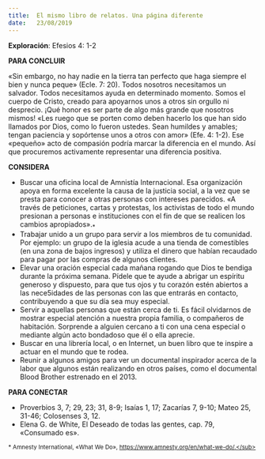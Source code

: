 ```yaml
---
title:  El mismo libro de relatos. Una página diferente 
date:   23/08/2019
---
```


**Exploración**: Efesios 4: 1-2 

**PARA CONCLUIR** 

«Sin embargo, no hay nadie en la tierra tan perfecto que haga siempre el bien y nunca peque» (Ecle. 7: 20). Todos nosotros necesitamos un salvador. Todos necesitamos ayuda en determinado momento. Somos el cuerpo de Cristo, creado para apoyarnos unos a otros sin orgullo ni desprecio. ¡Qué honor es ser parte de algo más grande que nosotros mismos! «Les ruego que se porten como deben hacerlo los que han sido llamados por Dios, como lo fueron ustedes. Sean humildes y amables; tengan paciencia y sopórtense unos a otros con amor» (Efe. 4: 1-2). Ese «pequeño» acto de compasión podría marcar la diferencia en el mundo. Así que procuremos activamente representar una diferencia positiva. 

**CONSIDERA** 

- Buscar una oficina local de Amnistía Internacional. Esa organización apoya en forma excelente la causa de la justicia social, a la vez que se presta para conocer a otras personas con intereses parecidos. «A través de peticiones, cartas y protestas, los activistas de todo el mundo presionan a personas e instituciones con el fin de que se realicen los cambios apropiados».<sub>*</sub>
- Trabajar unido a un grupo para servir a los miembros de tu comunidad. Por ejemplo: un grupo de la iglesia acude a una tienda de comestibles (en una zona de bajos ingresos) y utiliza el dinero que habían recaudado para pagar por las compras de algunos clientes.
- Elevar una oración especial cada mañana rogando que Dios te bendiga durante la próxima semana. Pídele que te ayude a abrigar un espíritu generoso y dispuesto, para que tus ojos y tu corazón estén abiertos a las nece5idades de las personas con las que entrarás en contacto, contribuyendo a que su día sea muy especial.
- Servir a aquellas personas que están cerca de ti. Es fácil olvidarnos de mostrar especial atención a nuestra propia familia, o compañeros de habitación. Sorprende a alguien cercano a ti con una cena especial o mediante algún acto bondadoso que él o ella aprecie.
- Buscar en una librería local, o en Internet, un buen libro que te inspire a actuar en el mundo que te rodea.
- Reunir a algunos amigos para ver un documental inspirador acerca de la labor que algunos están realizando en otros países, como el documental Blood Brother estrenado en el 2013.

**PARA CONECTAR** 

- Proverbios 3, 7; 29, 23; 31, 8-9; Isaías 1, 17; Zacarías 7, 9-10; Mateo 25, 31-46; Colosenses 3, 12.
- Elena G. de White, El Deseado de todas las gentes, cap. 79, «Consumado es».

<sub>* Amnesty International, «What We Do», https://www.amnesty.org/en/what-we-do/.</sub>